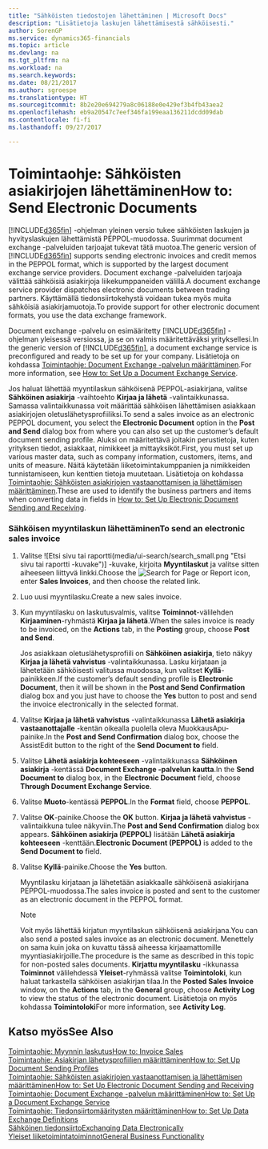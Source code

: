 ```yaml
---
title: "Sähköisten tiedostojen lähettäminen | Microsoft Docs"
description: "Lisätietoja laskujen lähettämisestä sähköisesti."
author: SorenGP
ms.service: dynamics365-financials
ms.topic: article
ms.devlang: na
ms.tgt_pltfrm: na
ms.workload: na
ms.search.keywords: 
ms.date: 08/21/2017
ms.author: sgroespe
ms.translationtype: HT
ms.sourcegitcommit: 8b2e20e694279a8c06188e0e429ef3b4fb43aea2
ms.openlocfilehash: eb9a20547c7eef346fa199eaa136211dcdd09dab
ms.contentlocale: fi-fi
ms.lasthandoff: 09/27/2017

---
```

# <a name="how-to-send-electronic-documents"></a><span data-ttu-id="01bc8-103">Toimintaohje: Sähköisten asiakirjojen lähettäminen</span><span class="sxs-lookup"><span data-stu-id="01bc8-103">How to: Send Electronic Documents</span></span>
<span data-ttu-id="01bc8-104">[!INCLUDE[d365fin](includes/d365fin_md.md)] -ohjelman yleinen versio tukee sähköisten laskujen ja hyvityslaskujen lähettämistä PEPPOL-muodossa. Suurimmat document exchange -palveluiden tarjoajat tukevat tätä muotoa.</span><span class="sxs-lookup"><span data-stu-id="01bc8-104">The generic version of [!INCLUDE[d365fin](includes/d365fin_md.md)] supports sending electronic invoices and credit memos in the PEPPOL format, which is supported by the largest document exchange service providers.</span></span> <span data-ttu-id="01bc8-105">Document exchange -palveluiden tarjoaja välittää sähköisiä asiakirjoja liikekumppaneiden välillä.</span><span class="sxs-lookup"><span data-stu-id="01bc8-105">A document exchange service provider dispatches electronic documents between trading partners.</span></span> <span data-ttu-id="01bc8-106">Käyttämällä tiedonsiirtokehystä voidaan tukea myös muita sähköisiä asiakirjamuotoja.</span><span class="sxs-lookup"><span data-stu-id="01bc8-106">To provide support for other electronic document formats, you use the data exchange framework.</span></span>  

 <span data-ttu-id="01bc8-107">Document exchange -palvelu on esimääritetty [!INCLUDE[d365fin](includes/d365fin_md.md)] -ohjelman yleisessä versiossa, ja se on valmis määritettäväksi yrityksellesi.</span><span class="sxs-lookup"><span data-stu-id="01bc8-107">In the generic version of [!INCLUDE[d365fin](includes/d365fin_md.md)], a document exchange service is preconfigured and ready to be set up for your company.</span></span> <span data-ttu-id="01bc8-108">Lisätietoja on kohdassa [Toimintaohje: Document Exchange -palvelun määrittäminen](across-how-to-set-up-a-document-exchange-service.md).</span><span class="sxs-lookup"><span data-stu-id="01bc8-108">For more information, see [How to: Set Up a Document Exchange Service](across-how-to-set-up-a-document-exchange-service.md).</span></span>  

 <span data-ttu-id="01bc8-109">Jos haluat lähettää myyntilaskun sähköisenä PEPPOL-asiakirjana, valitse **Sähköinen asiakirja** -vaihtoehto **Kirjaa ja lähetä** -valintaikkunassa. Samassa valintaikkunassa voit määrittää sähköisen lähettämisen asiakkaan asiakirjojen oletuslähetysprofiiliksi.</span><span class="sxs-lookup"><span data-stu-id="01bc8-109">To send a sales invoice as an electronic PEPPOL document, you select the **Electronic Document** option in the **Post and Send** dialog box from where you can also set up the customer’s default document sending profile.</span></span> <span data-ttu-id="01bc8-110">Aluksi on määritettävä joitakin perustietoja, kuten yrityksen tiedot, asiakkaat, nimikkeet ja mittayksiköt.</span><span class="sxs-lookup"><span data-stu-id="01bc8-110">First, you must set up various master data, such as company information, customers, items, and units of measure.</span></span> <span data-ttu-id="01bc8-111">Näitä käytetään liiketoimintakumppanien ja nimikkeiden tunnistamiseen, kun kenttien tietoja muutetaan. Lisätietoja on kohdassa [Toimintaohje: Sähköisten asiakirjojen vastaanottamisen ja lähettämisen määrittäminen](across-how-to-set-up-electronic-document-sending-and-receiving.md).</span><span class="sxs-lookup"><span data-stu-id="01bc8-111">These are used to identify the business partners and items when converting data in fields in [How to: Set Up Electronic Document Sending and Receiving](across-how-to-set-up-electronic-document-sending-and-receiving.md).</span></span>  

### <a name="to-send-an-electronic-sales-invoice"></a><span data-ttu-id="01bc8-112">Sähköisen myyntilaskun lähettäminen</span><span class="sxs-lookup"><span data-stu-id="01bc8-112">To send an electronic sales invoice</span></span>  

1.  <span data-ttu-id="01bc8-113">Valitse ![Etsi sivu tai raportti(media/ui-search/search_small.png "Etsi sivu tai raportti -kuvake")] -kuvake, kirjoita **Myyntilaskut** ja valitse sitten aiheeseen liittyvä linkki.</span><span class="sxs-lookup"><span data-stu-id="01bc8-113">Choose the ![Search for Page or Report](media/ui-search/search_small.png "Search for Page or Report icon") icon, enter **Sales Invoices**, and then choose the related link.</span></span>  

2.  <span data-ttu-id="01bc8-114">Luo uusi myyntilasku.</span><span class="sxs-lookup"><span data-stu-id="01bc8-114">Create a new sales invoice.</span></span>  

3.  <span data-ttu-id="01bc8-115">Kun myyntilasku on laskutusvalmis, valitse **Toiminnot**-välilehden **Kirjaaminen**-ryhmästä **Kirjaa ja lähetä**.</span><span class="sxs-lookup"><span data-stu-id="01bc8-115">When the sales invoice is ready to be invoiced, on the **Actions** tab, in the **Posting** group, choose **Post and Send**.</span></span>  

     <span data-ttu-id="01bc8-116">Jos asiakkaan oletuslähetysprofiili on **Sähköinen asiakirja**, tieto näkyy **Kirjaa ja lähetä vahvistus** -valintaikkunassa. Lasku kirjataan ja lähetetään sähköisesti valitussa muodossa, kun valitset **Kyllä**-painikkeen.</span><span class="sxs-lookup"><span data-stu-id="01bc8-116">If the customer’s default sending profile is **Electronic Document**, then it will be shown in the **Post and Send Confirmation** dialog box and you just have to choose the **Yes** button to post and send the invoice electronically in the selected format.</span></span>  

4.  <span data-ttu-id="01bc8-117">Valitse **Kirjaa ja lähetä vahvistus** -valintaikkunassa **Lähetä asiakirja vastaanottajalle** -kentän oikealla puolella oleva MuokkausApu-painike.</span><span class="sxs-lookup"><span data-stu-id="01bc8-117">In the **Post and Send Confirmation** dialog box, choose the AssistEdit button to the right of the **Send Document to** field.</span></span>  

5.  <span data-ttu-id="01bc8-118">Valitse **Lähetä asiakirja kohteeseen** -valintaikkunassa **Sähköinen asiakirja** -kentässä **Document Exchange -palvelun kautta**.</span><span class="sxs-lookup"><span data-stu-id="01bc8-118">In the **Send Document to** dialog box, in the **Electronic Document** field, choose **Through Document Exchange Service**.</span></span>  

6.  <span data-ttu-id="01bc8-119">Valitse **Muoto**-kentässä **PEPPOL**.</span><span class="sxs-lookup"><span data-stu-id="01bc8-119">In the **Format** field, choose **PEPPOL**.</span></span>  

7.  <span data-ttu-id="01bc8-120">Valitse **OK**-painike.</span><span class="sxs-lookup"><span data-stu-id="01bc8-120">Choose the **OK** button.</span></span> <span data-ttu-id="01bc8-121">**Kirjaa ja lähetä vahvistus** -valintaikkuna tulee näkyviin.</span><span class="sxs-lookup"><span data-stu-id="01bc8-121">The **Post and Send Confirmation** dialog box appears.</span></span> <span data-ttu-id="01bc8-122">**Sähköinen asiakirja (PEPPOL)** lisätään **Lähetä asiakirja kohteeseen** -kenttään.</span><span class="sxs-lookup"><span data-stu-id="01bc8-122">**Electronic Document (PEPPOL)** is added to the **Send Document to** field.</span></span>  

8.  <span data-ttu-id="01bc8-123">Valitse **Kyllä**-painike.</span><span class="sxs-lookup"><span data-stu-id="01bc8-123">Choose the **Yes** button.</span></span>  

     <span data-ttu-id="01bc8-124">Myyntilasku kirjataan ja lähetetään asiakkaalle sähköisenä asiakirjana PEPPOL-muodossa.</span><span class="sxs-lookup"><span data-stu-id="01bc8-124">The sales invoice is posted and sent to the customer as an electronic document in the PEPPOL format.</span></span>  

    > [!NOTE]  
    >  <span data-ttu-id="01bc8-125">Voit myös lähettää kirjatun myyntilaskun sähköisenä asiakirjana.</span><span class="sxs-lookup"><span data-stu-id="01bc8-125">You can also send a posted sales invoice as an electronic document.</span></span> <span data-ttu-id="01bc8-126">Menettely on sama kuin joka on kuvattu tässä aiheessa kirjaamattomille myyntiasiakirjoille.</span><span class="sxs-lookup"><span data-stu-id="01bc8-126">The procedure is the same as described in this topic for non-posted sales documents.</span></span> <span data-ttu-id="01bc8-127">**Kirjattu myyntilasku** -ikkunassa **Toiminnot** välilehdessä **Yleiset**-ryhmässä valitse **Toimintoloki**, kun haluat tarkastella sähköisen asiakirjan tilaa.</span><span class="sxs-lookup"><span data-stu-id="01bc8-127">In the **Posted Sales Invoice** window, on the **Actions** tab, in the **General** group, choose **Activity Log** to view the status of the electronic document.</span></span> <span data-ttu-id="01bc8-128">Lisätietoja on myös kohdassa **Toimintoloki**</span><span class="sxs-lookup"><span data-stu-id="01bc8-128">For more information, see **Activity Log**.</span></span>  

## <a name="see-also"></a><span data-ttu-id="01bc8-129">Katso myös</span><span class="sxs-lookup"><span data-stu-id="01bc8-129">See Also</span></span>  
[<span data-ttu-id="01bc8-130">Toimintaohje: Myynnin laskutus</span><span class="sxs-lookup"><span data-stu-id="01bc8-130">How to: Invoice Sales</span></span>](sales-how-invoice-sales.md)  
[<span data-ttu-id="01bc8-131">Toimintaohje: Asiakirjan lähetysprofiilien määrittäminen</span><span class="sxs-lookup"><span data-stu-id="01bc8-131">How to: Set Up Document Sending Profiles</span></span>](sales-how-setup-document-send-profiles.md)  
[<span data-ttu-id="01bc8-132">Toimintaohje: Sähköisten asiakirjojen vastaanottamisen ja lähettämisen määrittäminen</span><span class="sxs-lookup"><span data-stu-id="01bc8-132">How to: Set Up Electronic Document Sending and Receiving</span></span>](across-how-to-set-up-electronic-document-sending-and-receiving.md)  
[<span data-ttu-id="01bc8-133">Toimintaohje: Document Exchange -palvelun määrittäminen</span><span class="sxs-lookup"><span data-stu-id="01bc8-133">How to: Set Up a Document Exchange Service</span></span>](across-how-to-set-up-a-document-exchange-service.md)  
[<span data-ttu-id="01bc8-134">Toimintaohje: Tiedonsiirtomääritysten määrittäminen</span><span class="sxs-lookup"><span data-stu-id="01bc8-134">How to: Set Up Data Exchange Definitions</span></span>](across-how-to-set-up-data-exchange-definitions.md)  
[<span data-ttu-id="01bc8-135">Sähköinen tiedonsiirto</span><span class="sxs-lookup"><span data-stu-id="01bc8-135">Exchanging Data Electronically</span></span>](across-data-exchange.md)  
[<span data-ttu-id="01bc8-136">Yleiset liiketoimintatoiminnot</span><span class="sxs-lookup"><span data-stu-id="01bc8-136">General Business Functionality</span></span>](ui-across-business-areas.md)  

